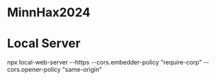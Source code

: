# MinnHax2024

# Local Server

npx local-web-server --https --cors.embedder-policy "require-corp" --cors.opener-policy "same-origin"